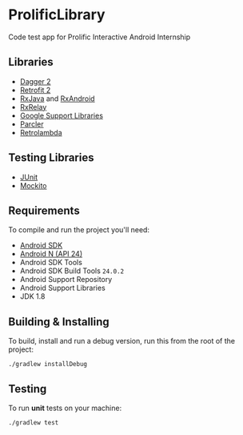 # ProlificLibrary

Code test app for Prolific Interactive Android Internship

## Libraries
* [Dagger 2](http://google.github.io/dagger/)
* [Retrofit 2](http://square.github.io/retrofit/)
* [RxJava](https://github.com/ReactiveX/RxJava) and [RxAndroid](https://github.com/ReactiveX/RxAndroid)
* [RxRelay](https://github.com/JakeWharton/RxRelay)
* [Google Support Libraries](http://developer.android.com/tools/support-library/index.html)
* [Parcler](https://github.com/johncarl81/parceler)
* [Retrolambda](https://github.com/evant/gradle-retrolambda)

## Testing Libraries
* [JUnit](http://junit.org/junit4/)
* [Mockito](http://mockito.org/)

## Requirements
To compile and run the project you'll need:

- [Android SDK](http://developer.android.com/sdk/index.html)
- [Android N (API 24)](http://developer.android.com/tools/revisions/platforms.html)
- Android SDK Tools
- Android SDK Build Tools `24.0.2`
- Android Support Repository
- Android Support Libraries
- JDK 1.8


Building & Installing
--------

To build, install and run a debug version, run this from the root of the project:

```
./gradlew installDebug
```

Testing
-------

To run **unit** tests on your machine:

```
./gradlew test
```

